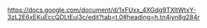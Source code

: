 https://docs.google.com/document/d/1xFUxx_4XGdg9TXltWtxY-3zL2E6xEKuEccQDLtEui3c/edit?tab=t.0#heading=h.tn4iyn8g284r